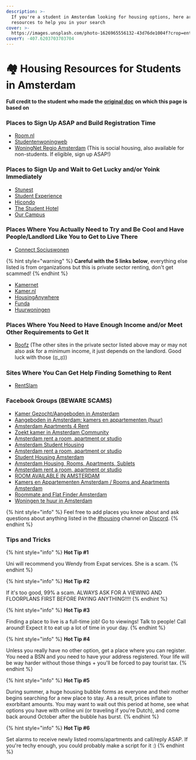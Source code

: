```yaml
---
description: >-
  If you're a student in Amsterdam looking for housing options, here are some
  resources to help you in your search
cover: >-
  https://images.unsplash.com/photo-1626965556132-43d76de1004f?crop=entropy&cs=srgb&fm=jpg&ixid=M3wxOTcwMjR8MHwxfHNlYXJjaHwxfHxjb3p5JTIwYXBwYXJ0ZW1lbnR8ZW58MHx8fHwxNzA1MzY5MTk4fDA&ixlib=rb-4.0.3&q=85
coverY: -407.6203703703704
---
```


# 🏘 Housing Resources for Students in Amsterdam

&#x20;**Full credit to the student who made the** [**original doc**](https://docs.google.com/document/d/1ozPf7sfI6Auh0GI2xT\_g7csGCrKKj4tCFkUJP1WMfyI/edit) **on which this page is based on**

### Places to Sign Up ASAP and Build Registration Time

* [Room.nl](https://www.room.nl/en/home)
* [Studentenwoningweb](https://www.studentenwoningweb.nl/en/)
* [WoningNet Regio Amsterdam](https://www.woningnetregioamsterdam.nl/) (This is social housing, also available for non-students. If eligible, sign up ASAP!)

### Places to Sign Up and Wait to Get Lucky and/or Yoink Immediately

* [Stunest](https://www.stunest.nl/)
* [Student Experience](https://studentexperience.nl/en/)
* [Hicondo](https://www.hicondo.nl/en/)
* [The Student Hotel](https://www.thestudenthotel.com/)
* [Our Campus](https://www.ourcampus.nl/)

### Places Where You Actually Need to Try and Be Cool and Have People/Landlord Like You to Get to Live There

* [Connect Sociuswonen](https://connect.sociuswonen.nl/)

{% hint style="warning" %}
**Careful with the 5 links below**, everything else listed is from organizations but this is private sector renting, don't get scammed!
{% endhint %}

* [Kamernet](https://kamernet.nl/en)
* [Kamer.nl](https://www.kamer.nl/en/)
* [HousingAnywhere](https://housinganywhere.com/s/Amsterdam--Netherlands)
* [Funda](https://www.funda.nl/huur/heel-nederland/)
* [Huurwoningen](https://www.huurwoningen.com)

### Places Where You Need to Have Enough Income and/or Meet Other Requirements to Get It

* [Roofz](https://www.roofz.eu/availability) (The other sites in the private sector listed above may or may not also ask for a minimum income, it just depends on the landlord. Good luck with those (ಥ\_ಥ))

### Sites Where You Can Get Help Finding Something to Rent

* [RentSlam](https://rentslam.com/)

### Facebook Groups (BEWARE SCAMS)

* [Kamer Gezocht/Aangeboden in Amsterdam](https://www.facebook.com/groups/1695927010691648/)
* [Aangeboden in Amsterdam: kamers en appartementen (huur)](https://www.facebook.com/groups/237588910260110/)
* [Amsterdam Apartments 4 Rent](https://www.facebook.com/groups/amsterdam.apartments/)
* [Zoekt kamer in Amsterdam Community](https://www.facebook.com/groups/zoektkamerinamsterdam/)
* [Amsterdam rent a room, apartment or studio](https://www.facebook.com/groups/143224392751384/?multi\_permalinks=1055129974894150)
* [Amsterdam Student Housing](https://www.facebook.com/groups/amsterdamstudenthousing/?multi\_permalinks=906050049968351)
* [Amsterdam rent a room, apartment or studio](https://www.facebook.com/groups/484600675031215/)
* [Student Housing Amsterdam](https://www.facebook.com/groups/577890138899102/)
* [Amsterdam Housing, Rooms, Apartments, Sublets](https://www.facebook.com/groups/251441185632701/)
* [Amsterdam rent a room, apartment or studio](https://www.facebook.com/groups/Amsterdam.Accommodations/)
* [ROOM AVAILABLE IN AMSTERDAM](https://www.facebook.com/groups/182547965445/)
* [Kamers en Appartementen Amsterdam / Rooms and Apartments Amsterdam](https://www.facebook.com/groups/kamersappartementenamsterdam/)
* [Roommate and Flat Finder Amsterdam](https://www.facebook.com/groups/amsterdamroomskamers/)
* [Woningen te huur in Amsterdam](https://www.facebook.com/groups/woningeninamsterdam/)

{% hint style="info" %}
Feel free to add places you know about and ask questions about anything listed in the [#housing](https://canary.discord.com/channels/862806660249944091/988886047947624518) channel on [Discord](https://discord.gg/MGG72qsKrn).
{% endhint %}

### Tips and Tricks

{% hint style="info" %}
**Hot Tip #1**

Uni will recommend you Wendy from Expat services. She is a scam.
{% endhint %}

{% hint style="info" %}
**Hot Tip #2**

If it's too good, 99% a scam. ALWAYS ASK FOR A VIEWING AND FLOORPLANS FIRST BEFORE PAYING ANYTHING!!!!
{% endhint %}

{% hint style="info" %}
**Hot Tip #3**

Finding a place to live is a full-time job! Go to viewings! Talk to people! Call around! Expect it to eat up a lot of time in your day.
{% endhint %}

{% hint style="info" %}
**Hot Tip #4**&#x20;

Unless you really have no other option, get a place where you can register. You need a BSN and you need to have your address registered. Your life will be way harder without those things + you'll be forced to pay tourist tax.
{% endhint %}

{% hint style="info" %}
**Hot Tip #5**

During summer, a huge housing bubble forms as everyone and their mother begins searching for a new place to stay. As a result, prices inflate to exorbitant amounts. You may want to wait out this period at home, see what options you have with online uni (or traveling if you're Dutch), and come back around October after the bubble has burst.
{% endhint %}

{% hint style="info" %}
**Hot Tip #6**

Set alarms to receive newly listed rooms/apartments and call/reply ASAP. If you're techy enough, you could probably make a script for it :)
{% endhint %}
